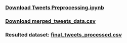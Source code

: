 ### [Download Tweets Preprocessing.ipynb](https://drive.google.com/file/d/1-cH_H9nslqywgawJz5Y5oVvZynJNRNt1/view?usp=share_link)

### [Download merged_tweets_data.csv](https://drive.google.com/file/d/1HaNdCDpshtBqBXOzBucFu7rzusmUi_rW/view?usp=sharing)

### Resulted dataset: [final_tweets_processed.csv](https://drive.google.com/file/d/1s3fXnHjKivPfSLLARmU_bl7xB6oFKZuI/view?usp=share_link)
